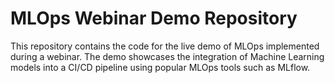 # MLOps Webinar Demo Repository
This repository contains the code for the live demo of MLOps implemented during a webinar. The demo showcases the integration of Machine Learning models into a CI/CD pipeline using popular MLOps tools such as MLflow.
